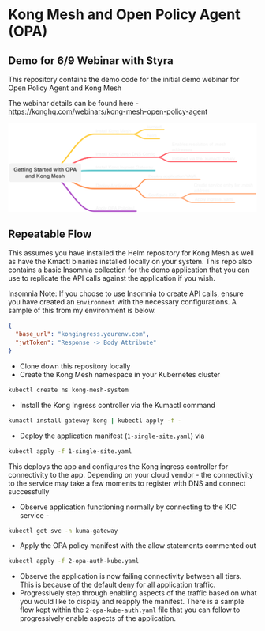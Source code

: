 # Kong Mesh and Open Policy Agent (OPA) 

## Demo for 6/9 Webinar with Styra 

This repository contains the demo code for the initial demo webinar for Open Policy Agent and Kong Mesh

The webinar details can be found here - https://konghq.com/webinars/kong-mesh-open-policy-agent

![Kong Mesh and OPA](kong-mesh-opa.png)

## Repeatable Flow 

This assumes you have installed the Helm repository for Kong Mesh as well as have the Kmactl binaries installed locally on your system. This repo also contains a basic Insomnia collection for the demo application that you can use to replicate the API calls against the application if you wish.

Insomnia Note: If you choose to use Insomnia to create API calls, ensure you have created an `Environment` with the necessary configurations. A sample of this from my environment is below. 

```json
{
  "base_url": "kongingress.yourenv.com",
  "jwtToken": "Response -> Body Attribute"
}
```

* Clone down this repository locally 
* Create the Kong Mesh namespace in your Kubernetes cluster 
```bash
kubectl create ns kong-mesh-system
```
* Install the Kong Ingress controller via the Kumactl command 
```bash
kumactl install gateway kong | kubectl apply -f -
```
* Deploy the application manifest (`1-single-site.yaml`) via 
```bash
kubectl apply -f 1-single-site.yaml
```
This deploys the app and configures the Kong ingress controller for connectivity to the app. Depending on your cloud vendor - the connectivity to the service may take a few moments to register with DNS and connect successfully
* Observe application functioning normally by connecting to the KIC service - 
```bash
kubectl get svc -n kuma-gateway
``` 
* Apply the OPA policy manifest with the allow statements commented out
```bash
kubectl apply -f 2-opa-auth-kube.yaml
```
* Observe the application is now failing connectivity between all tiers. This is because of the default deny for all application traffic. 
* Progressively step through enabling aspects of the traffic based on what you would like to display and reapply the manifest. There is a sample flow kept within the `2-opa-kube-auth.yaml` file that you can follow to progressively enable aspects of the application. 
